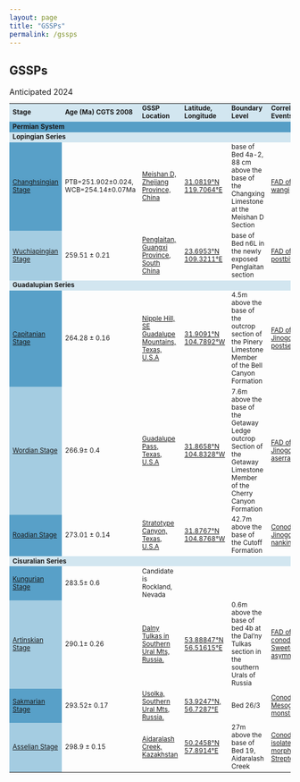 ```yaml
---
layout: page
title: "GSSPs"
permalink: /gssps
---
```

## GSSPs
<style>
    table {
        font-size: smaller;
    }
</style>
<table cellpadding="5" width="640">
    <tbody>
    <tr style="background-color:#D2E6F0;">
        <td><strong>Stage</strong></td>
        <td><strong>Age (Ma) CGTS 2008</strong></td>
        <td><strong>GSSP Location</strong></td>
        <td><strong>Latitude, Longitude</strong></td>
        <td><strong>Boundary Level</strong></td>
        <td><strong>Correlation Events</strong></td>
        <td><strong>Status</strong></td>
        <td><strong>Reference</strong></td>
    </tr>
    <tr style="background-color:#ff7f24;">
        <td colspan="8" style="background-color:#569EC6;"><strong>Permian System</strong></td>
    </tr>
    <tr style="background-color:#cdcd00;">
        <td colspan="8" style="background-color:#D2E6F0;"><strong>Lopingian Series</strong></td>
    </tr>
    <tr>
        <td style="background-color:#58A0C8;"><a href="https://stratigraphy.org/subcommission-permian/gssps/changhsingian-stage">Changhsingian Stage</a></td>
        <td>PTB=251.902±0.024, WCB=254.14±0.07Ma</td>
        <td><a href="https://stratigraphy.org/subcommission-permian/images/20121027201232593.jpg">Meishan D, Zhejiang Province, China</a></td>
        <td><a href="https://stratigraphy.org/subcommission-permian/images/20121102220726946.jpg">31.0819°N 119.7064°E</a></td>
        <td>base of Bed 4a-2, 88 cm above the base of the Changxing Limestone at the Meishan D Section</td>
        <td><a href="https://stratigraphy.org/subcommission-permian/images/20121103101354529.jpg">FAD of Clarkina wangi</a></td>
        <td>Ratified 2005</td>
        <td><a href="https://stratigraphy.org/subcommission-permian/files/base Changhsingian.pdf">Episodes 29/3, p. 175-182, 2006</a></td>
    </tr>    
    <tr>
        <td style="background-color:#A4CCE1;"><a href="https://stratigraphy.org/subcommission-permian/gssps/wuchiapingian-stage">Wuchiapingian Stage</a></td>
        <td>259.51 ± 0.21</td>
        <td><a href="https://stratigraphy.org/subcommission-permian/images/20120927153523606.jpg">Penglaitan, Guangxi Province, South China</a></td>
        <td><a href="https://stratigraphy.org/subcommission-permian/images/20121102220912686.jpg">23.6953°N 109.3211°E</a></td>
        <td>base of Bed n6L in the newly exposed Penglaitan section</td>
        <td><a href="https://stratigraphy.org/subcommission-permian/images/20121023220414005.jpg">FAD of Clarkina postbitteri</a></td>
        <td>Ratified 2004, redefinition ratified 2023</td>
        <td><a href="https://stratigraphy.org/subcommission-permian/files/base Wuchiapingian.pdf">Episodes 29/4, p. 253-262, 2006</a></td>
    </tr>    
    <tr style="background-color:#cdcd00;">
        <td colspan="8" style="background-color:#D2E6F0;"><strong>Guadalupian Series</strong></td>
    </tr>    
    <tr>
        <td style="background-color:#58A0C8;"><a href="https://stratigraphy.org/subcommission-permian/gssps/capitanian-stage">Capitanian Stage</a></td>
        <td>264.28 ± 0.16</td>
        <td><a href="https://stratigraphy.org/subcommission-permian/images/20121027191015920.jpg">Nipple Hill, SE Guadalupe Mountains, Texas, U.S.A</a></td>
        <td><a href="https://stratigraphy.org/subcommission-permian/images/20121102220950163.jpg">31.9091°N 104.7892°W</a></td>
        <td>4.5m above the base of the outcrop section of the Pinery Limestone Member of the Bell Canyon Formation</td>
        <td><a href="https://stratigraphy.org/subcommission-permian/images/20121103194210859.jpg" title="_Jinogondolella postserrata_ (Behnken) from the Glass Mountains. The first occurrence of this species is defined as the base of the Capitanian Stage (after Wardlaw, 2000, The Guadalupian Syposium)">FAD of Jinogondolella postserrata</a></td>
        <td>Ratified 2001</td>
        <td><a href="https://stratigraphy.org/subcommission-permian/files/Shen et al., 2022.pdf">Episodes 45, p. 309-331, 2022</a></td>
    </tr>    
    <tr>
        <td style="background-color:#A4CCE1;"><a href="https://stratigraphy.org/subcommission-permian/gssps/wordian-stage">Wordian Stage</a></td>
        <td>266.9± 0.4</td>
        <td><a href="https://stratigraphy.org/subcommission-permian/images/20121027200142129.jpg">Guadalupe Pass, Texas, U.S.A</a></td>
        <td><a href="https://stratigraphy.org/subcommission-permian/images/20121102221023791.jpg">31.8658°N 104.8328°W</a></td>
        <td>7.6m above the base of the Getaway Ledge outcrop Section of the Getaway Limestone Member of the Cherry Canyon Formation</td>
        <td><a href="https://stratigraphy.org/subcommission-permian/images/20121103194924165.jpg" title="Jinogondolella aserrata (Clark and Behnken) from the Glass Mountains. The first occurrence of this species has been defined as the base of the Wordian Stage (after Wardlaw, 2000)">FAD of Jinogondolella aserrata</a></td>
        <td>Ratified 2001</td>
        <td><a href="https://stratigraphy.org/subcommission-permian/files/Proposals of Guadalupian.pdf">Permophiles 34  p. 3-11, 1999; </a>  
        <a href="https://stratigraphy.org/subcommission-permian/files/Wu et al., 2020, PPP.pdf">Wu et al., 2020, Palaeogeography, Palaeoclimatology, Palaeoecology</a></td>
    </tr>    
    <tr>
        <td style="background-color:#58A0C8;"><a href="https://stratigraphy.org/subcommission-permian/gssps/roadian-stage">Roadian Stage</a></td>
        <td>273.01 ± 0.14</td>
        <td><a href="https://stratigraphy.org/subcommission-permian/images/20121027200214942.jpg">Stratotype Canyon, Texas, U.S.A</a></td>
        <td><a href="https://stratigraphy.org/subcommission-permian/images/20121102221056425.jpg">31.8767°N 104.8768°W</a></td>
        <td>42.7m above the base of the Cutoff Formation</td>
        <td><a href="https://stratigraphy.org/subcommission-permian/images/20121101164240566.jpg" title="_Jinogondolella nankingensis_">Conodont FAD Jinogondolella nankingensis</a></td>
        <td>Ratified 2001</td>
        <td><a href="https://stratigraphy.org/subcommission-permian/files/Proposals of Guadalupian.pdf">Permophiles 34  p. 3-11, 1999;</a>  
        <a href="https://stratigraphy.org/subcommission-permian/files/Shen et al., 2020, ESR.pdf">Shen et al., 2020, Earth-Science Reviews</a></td>
    </tr>
    <tr style="background-color:#cdcd00;">
        <td colspan="8" style="background-color:#D2E6F0;"><strong>Cisuralian Series</strong></td>
    </tr>
    <tr>
        <td style="background-color:#58A0C8;"><a href="https://stratigraphy.org/subcommission-permian/gssps/kungurian-stage">Kungurian Stage</a></td>
        <td>283.5± 0.6</td>
        <td>Candidate is Rockland, Nevada</td>
        <td></td>
        <td></td>
        <td><a href="https://stratigraphy.org/subcommission-permian/images/20121102164648661.jpg" title="A: The evolutionary lineage of Neostreptognathodus pequopensis Behnken – N. pnevi Kozur and Movshovitsch Chernykh from the Rockland Section in Pequop Moutains, Neveda, USA. 1-7, Neostreptognathodus penvi; 8-13, mostly transitional; 14-19, Neostreptognathodus pequopensis Behnken
B: The evolutionary lineage of Neostreptognathodus pequopensis Behnken – N. pnevi Kozur et Movshovitsch Chernykh from the Mechetlino Section in Southern Urals, Russia. 1 - Neostreptognathodus pequopensis, from bed 4; 2 - transitional from N. pequopensis to N. pnevi, from bed 9; 3 – N. pnevi, from bed 9."></a></td>
        <td></td>Anticipated 2024</td>
        <td></td>
    </tr>    
    <tr>
        <td style="background-color:#A4CCE1;"><a href="https://stratigraphy.org/subcommission-permian/gssps/artinskian-stage">Artinskian Stage</a></td>
        <td>290.1± 0.26</td>
        <td><a href="https://stratigraphy.org/subcommission-permian/images/20121027194647275.jpg">Dalny Tulkas in Southern Ural Mts, Russia.</a></td>
        <td><a href="https://stratigraphy.org/subcommission-permian/images/20121102221506904.jpg">53.88847°N 56.51615°E</a></td>
        <td>0.6m above the base of bed 4b at the Dal’ny Tulkas section in the southern Urals of Russia</td>
        <td><a href="https://stratigraphy.org/subcommission-permian/images/20121116193633896.jpg" >FAD of the conodont Sweetognathus asymmetricus</a></td>
        <td>Ratified 2022</td>
        <td>Episodes Published online June 15, 2023</td>
    </tr>    
    <tr>
        <td style="background-color:#58A0C8;"><a href="https://stratigraphy.org/subcommission-permian/gssps/sakmarian-stage">Sakmarian Stage</a></td>
        <td>293.52± 0.17</td>
        <td><a href="https://stratigraphy.org/subcommission-permian/images/20121027194719963.jpg">Usolka, Southern Ural Mts, Russia.</a></td>
        <td><a href="https://stratigraphy.org/subcommission-permian/images/20121102221421013.jpg">53.9247°N,  56.7287°E</a></td>
        <td>Bed 26/3</td>
        <td><a href="https://stratigraphy.org/subcommission-permian/images/M.monstra.JPG" title="Mesogondolella monstra Chernyk from the Usolka section (Chernyk, 2020)">Conodont FAD Mesogondolella monstra</a></td>
        <td>Ratified 2018</td>
        <td><a href="https://stratigraphy.org/subcommission-permian/files/base Sakmarian.pdf">Episodes 43/4, p. 961-979, 2020</a></td>
    </tr>    
    <tr>
        <td style="background-color:#A4CCE1;"><a href="https://stratigraphy.org/subcommission-permian/gssps/asselian-stage">Asselian Stage</a></td>
        <td>298.9 ± 0.15</td>
        <td><a href="https://stratigraphy.org/subcommission-permian/images/20121101141806829.jpg">Aidaralash Creek, Kazakhstan</a></td>
        <td><a href="https://stratigraphy.org/subcommission-permian/images/20121102221720190.jpg">50.2458°N 57.8914°E</a></td>
        <td>27m above the base of Bed 19, Aidaralash Creek</td>
        <td><a href="https://stratigraphy.org/subcommission-permian/images/20121106095252405.png">Conodont FAD of isolated-nodular morphotype of Streptognathodus </a></td>
        <td>Ratified 1996</td>
        <td><a href="https://stratigraphy.org/subcommission-permian/files/Asselian.pdf">Episodes 21/1, p. 11-18, 1998</a></td>
     </tr>
     </tbody>
</table>

